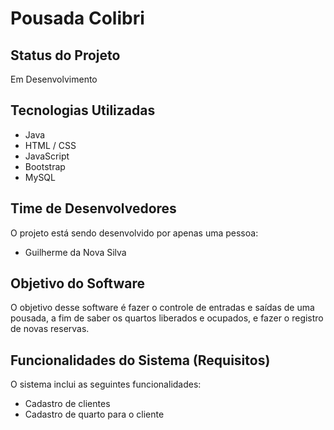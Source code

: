 # Pousada Colibri

## Status do Projeto
Em Desenvolvimento

## Tecnologias Utilizadas

- Java
- HTML / CSS
- JavaScript
- Bootstrap
- MySQL 

## Time de Desenvolvedores
O projeto está sendo desenvolvido por apenas uma pessoa:

- Guilherme da Nova Silva

## Objetivo do Software
O objetivo desse software é fazer o controle de entradas e saídas de uma pousada, a fim de saber os quartos liberados e ocupados, e fazer o registro de novas reservas.

## Funcionalidades do Sistema (Requisitos)
O sistema inclui as seguintes funcionalidades:

-  Cadastro de clientes
-  Cadastro de quarto para o cliente
